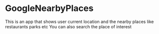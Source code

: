 # GoogleNearbyPlaces
This is an app that shows user current location and the nearby places like restaurants parks etc
You can also search the place of interest
